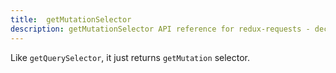 ```yaml
---
title:  getMutationSelector
description: getMutationSelector API reference for redux-requests - declarative AJAX requests and automatic network state management for Redux
---
```


Like `getQuerySelector`, it just returns `getMutation` selector.

